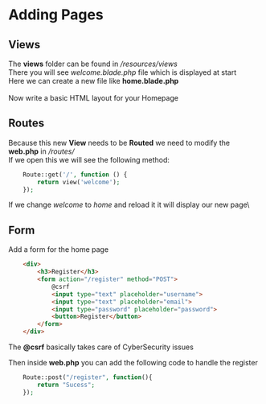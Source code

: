# Adding Pages

## Views

The **views** folder can be found in */resources/views*\
There you will see *welcome.blade.php* file which is displayed at start\
Here we can create a new file like **home.blade.php**\
\
Now write a basic HTML layout for your Homepage

## Routes

Because this new **View** needs to be **Routed** we need to modify the **web.php** in */routes/*\
If we open this we will see the following method:
```php
    Route::get('/', function () {
        return view('welcome');
    });
```
If we change *welcome* to *home* and reload it it will display our new page\

## Form

Add a form for the home page
```html
    <div>
        <h3>Register</h3>
        <form action="/register" method="POST">
            @csrf
            <input type="text" placeholder="username">
            <input type="text" placeholder="email">
            <input type="password" placeholder="password">
            <button>Register</button>
        </form>
    </div>
```
The **@csrf** basically takes care of CyberSecurity issues

Then inside **web.php** you can add the following code to handle the register
```php
    Route::post("/register", function(){
        return "Sucess";
    });
```
